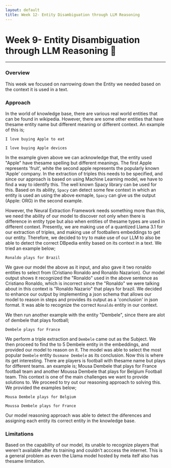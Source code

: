 ```yaml
---
layout: default
title: Week 12- Entity Disambiguation through LLM Reasoning 
---
```


# Week 9- Entity Disambiguation through LLM Reasoning 🤿

---

### Overview
This week we focused on narrowing down the Entity we needed based on the context it is used in a text.

### Approach
In the world of knowledge base, there are various real world entities that can be found in wikipedia. However, there are some other entities that have thesame entity name but different meaning or different context. An example of this is;
```
I love buying Apple to eat
```
```
I love buying Apple devices
```

In the example given above we can acknowledge that, the entity used "Apple" have thesame spelling but different meanings. The first Apple represents 'fruit', white the second apple represents the popularly known 'Apple' company. 
In the extraction of triples this needs to be specified, and since our approach is based on using Machine Learning model, we have to find a way to identify this. The well known Spacy library can be used for this. Based on its ability, `Spacy` can detect some few context in which an entity is used an using the above exmaple, `Spacy` can give us the output (Apple: ORG) in the second example. 

However, the Neural Extraction Framework needs something more than this, we need the ability of our model to discover not only when there is  difference in entity type but also when entities of thesame types are used in different context. Presently, we are making use of a quantized Llama 3.1 for our extraction of triples, and making use of footballers embeddings to get our entity. Therefore, we decided to try to make use of our LLM to also be able to detect the correct DBpedia entity based on its context in a text. We tried an example below;
```
Ronaldo plays for Brazil
```
We gave our model the above as it input, and also gave it two ronaldo entities to select from (Cristiano Ronaldo and Ronaldo Nazarion). Our model output shows it recognized the "Ronaldo" used in the above sentence as Cristiano Ronaldo, which is incorrect since the "Ronaldo" we were talking about in this context is "Ronaldo Nazario" that plays for brazil. We decided to enhance our output by implementing a json schema that allows our model to reason in steps and provides its output as a 'conclusion' in json format. It was able to recognize the correct `Ronaldo` entity in our context.

We then run another example with the entity "Dembele", since there are alot of dembele that plays football;
```
Dembele plays for France
```
We perform a triple extraction and `Dembele` came out as the Subject. We then proceed to find the to 5 Dembele entity in the embeddings, and provided our model to reason on it. The model was able to select the most popular `Dembele` entity `Ousmane Dembele` as its conclusion.
Now this is where its get interesting. There are players is football with thesame name but plays for different teams. an example is; Mousa Dembele that plays for France football team and another Moussa Dembele that plays for Belgium Football team. This context is one of the main challenges we want to provide solutions to. We proceed to try out our reasoning approach to solving this. We provided the examples below;

```
Mousa Dembele plays for Belgium
```
```
Moussa Dembele plays for France
```

Our model reasoning approach was able to detect the diferences and assigning each entity its correct entity in the knowledge base. 

### Limitations
Based on the capability of our model, its unable to recognize players that weren't available after its training and couldn't acccess the internet. This is a general problem as even the Llama model hosted by meta itelf also has thesame limitation.
